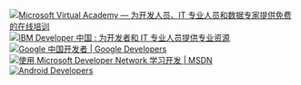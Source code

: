 [![Microsoft Virtual Academy — 为开发人员、IT 专业人员和数据专家提供免费的在线培训](https://mva.microsoft.com/favicon.ico)](https://mva.microsoft.com/)  
[![IBM Developer 中国 : 为开发者和 IT 专业人员提供专业资源](https://www.ibm.com/favicon.ico)](https://www.ibm.com/developerworks/cn/)  
[![Google 中国开发者  |  Google Developers](https://developers.google.com/favicon.ico)](https://developers.google.com/china/?hl=zh-cn) 
[![使用 Microsoft Developer Network 学习开发 | MSDN](https://msdn.microsoft.com/favicon.ico)](https://msdn.microsoft.com/zh-cn)  
[![Android Developers](https://developer.android.com/favicon.ico)](https://developer.android.com/?hl=zh-CN)
